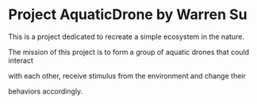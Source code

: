 # Project AquaticDrone by Warren Su

This is a project dedicated to recreate a simple ecosystem in the nature.

The mission of this project is to form a group of aquatic drones that could interact

with each other, receive stimulus from the environment and change their

behaviors accordingly.
